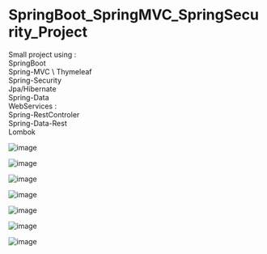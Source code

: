 # SpringBoot_SpringMVC_SpringSecurity_Project
 Small project using : \
  SpringBoot \
  Spring-MVC \ Thymeleaf \
  Spring-Security \
  Jpa/Hibernate \
  Spring-Data \
  WebServices : \
  Spring-RestControler \
  Spring-Data-Rest \
  Lombok



![image](https://user-images.githubusercontent.com/39586770/206782630-fc888655-e724-4d19-9b2b-a90bf0ac6d8b.png)  

![image](https://user-images.githubusercontent.com/39586770/206781786-9bc15a92-fae3-4c0b-978b-ddb276c7bcd0.png)


![image](https://user-images.githubusercontent.com/39586770/206781849-377ecaaa-af03-477f-ba74-8bae89c0dc31.png)

![image](https://user-images.githubusercontent.com/39586770/206781922-e2246a6f-b183-4122-9d61-6a826813256c.png)

![image](https://user-images.githubusercontent.com/39586770/206782210-823a7808-eb10-4a35-8f8c-373c69272363.png)

![image](https://user-images.githubusercontent.com/39586770/206782269-c42bd605-39d3-4ede-8a1f-745415d1a503.png)


![image](https://user-images.githubusercontent.com/39586770/206783476-2e95357a-ddbe-4d67-b3cd-9f899123bd30.png)
